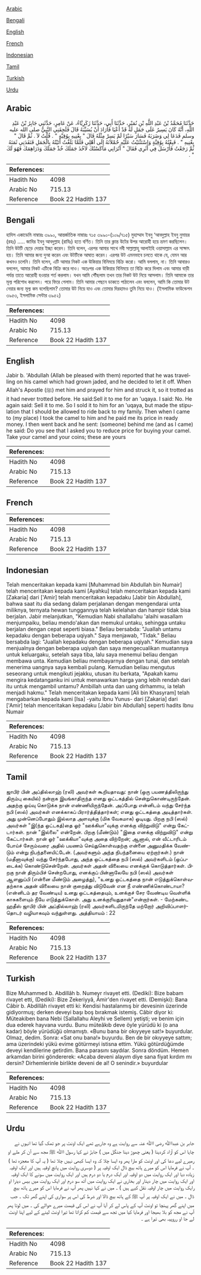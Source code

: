 [Arabic](#arabic)

[Bengali](#bengali)

[English](#english)

[French](#french)

[Indonesian](#indonesian)

[Tamil](#tamil)

[Turkish](#turkish)

[Urdu](#urdu)

## Arabic


<div dir="rtl" lang="ar" style={{fontSize:'larger',backgroundColor:'#f8f9fa',padding:20}}>
حَدَّثَنَا مُحَمَّدُ بْنُ عَبْدِ اللَّهِ بْنِ نُمَيْرٍ، حَدَّثَنَا أَبِي، حَدَّثَنَا زَكَرِيَّاءُ، عَنْ عَامِرٍ، حَدَّثَنِي جَابِرُ بْنُ عَبْدِ اللَّهِ، أَنَّهُ كَانَ يَسِيرُ عَلَى جَمَلٍ لَهُ قَدْ أَعْيَا فَأَرَادَ أَنْ يُسَيِّبَهُ قَالَ فَلَحِقَنِي النَّبِيُّ صلى الله عليه وسلم فَدَعَا لِي وَضَرَبَهُ فَسَارَ سَيْرًا لَمْ يَسِرْ مِثْلَهُ قَالَ ‏"‏ بِعْنِيهِ بِوُقِيَّةٍ ‏"‏ ‏.‏ قُلْتُ لاَ ‏.‏ ثُمَّ قَالَ ‏"‏ بِعْنِيهِ ‏"‏ ‏.‏ فَبِعْتُهُ بِوُقِيَّةٍ وَاسْتَثْنَيْتُ عَلَيْهِ حُمْلاَنَهُ إِلَى أَهْلِي فَلَمَّا بَلَغْتُ أَتَيْتُهُ بِالْجَمَلِ فَنَقَدَنِي ثَمَنَهُ ثُمَّ رَجَعْتُ فَأَرْسَلَ فِي أَثَرِي فَقَالَ ‏"‏ أَتُرَانِي مَاكَسْتُكَ لآخُذَ جَمَلَكَ خُذْ جَمَلَكَ وَدَرَاهِمَكَ فَهُوَ لَكَ ‏"‏ ‏.‏
</div>
<div style={{backgroundColor:'#f8f9fa',padding:20, marginBottom: 10}}><table> <thead> <tr> <th>References:</th> <th></th> </tr> </thead> <tbody><tr><td>Hadith No</td><td>4098</td></tr><tr><td>Arabic No</td><td>715.13</td></tr><tr><td>Reference</td><td>Book 22 Hadith 137</td></tr></tbody></table></div>

## Bengali


<div dir="ltr" lang="bn" style={{fontSize:'larger',backgroundColor:'#f8f9fa',padding:20}}>
হাদিস একাডেমি নাম্বারঃ ৩৯৯০, আন্তর্জাতিক নাম্বারঃ ৭১৫ ৩৯৯০-(১০৯/৭১৫) মুহাম্মাদ ইবনু ‘আবদুল্লাহ ইবনু নুমায়র (রহঃ) ..... জাবির ইবনু আবদুল্লাহ (রাযিঃ) হতে বর্ণিত। তিনি তার ক্লান্ত উটের উপর আরোহী হয়ে ভ্রমণ করছিলেন। তিনি উটটি ছেড়ে দেয়ার ইচ্ছা করেন। তিনি বলেন, এরপর আমার সাথে নবী সাল্লাল্লাহু আলাইহি ওয়াসাল্লাম এর সাক্ষাৎ হয়। তিনি আমার জন্য দুআ করেন এবং উটটিকে আঘাত করেন। এরপর উট এমনভাবে চলতে থাকে যে, যেমন আর কখনও চলেনি। তিনি বলেন, এটি আমার নিকট এক উকিয়ার বিনিময়ে বিক্রি করো। আমি বললাম, না। তিনি আবারও বললেন, আমার নিকট এটিকে বিক্রি করে দাও। অতঃপর এক উকিয়ার বিনিময়ে তা বিক্রি করে দিলাম এবং আমার বাড়ী পর্যন্ত তাতে আরোহী হওয়ার শর্ত করলাম। যখন আমি পৌঁছলাম তখন তার নিকট উট নিয়ে আসলাম। তিনি আমাকে তার মূল্য পরিশোধ করলেন। পরে ফিরে গেলাম। তিনি আমার পেছনে ডাকতে পাঠালেন এবং বললেন, আমি কি তোমার উট নেয়ার জন্য মূল্য কম বলেছিলাম? তোমার উট নিয়ে যাও এবং তোমার দিরহামও তুমি নিয়ে যাও। (ইসলামিক ফাউন্ডেশন ৩৯৫৩, ইসলামিক সেন্টার ৩৯৫২)
</div>
<div style={{backgroundColor:'#f8f9fa',padding:20, marginBottom: 10}}><table> <thead> <tr> <th>References:</th> <th></th> </tr> </thead> <tbody><tr><td>Hadith No</td><td>4098</td></tr><tr><td>Arabic No</td><td>715.13</td></tr><tr><td>Reference</td><td>Book 22 Hadith 137</td></tr></tbody></table></div>

## English


<div dir="ltr" lang="en" style={{fontSize:'larger',backgroundColor:'#f8f9fa',padding:20}}>
Jabir b. 'Abdullah (Allah be pleased with them) reported that he was travelling on his camel which had grown jaded, and he decided to let it off. When Allah's Apostle (ﷺ) met him and prayed for him and struck it, so it trotted as it had never trotted before. He said:Sell it to me for an 'uqaya. I said: No. He again said: Sell it to me. So I sold it to him for an 'uqaya, but made the stipulation that I should be allowed to ride back to my family. Then when I came to (my place) I took the camel to him and he paid me its price in ready money. I then went back and he sent: (someone) behind me (and as I came) he said: Do you see that I asked you to reduce price for buying your camel. Take your camel and your coins; these are yours
</div>
<div style={{backgroundColor:'#f8f9fa',padding:20, marginBottom: 10}}><table> <thead> <tr> <th>References:</th> <th></th> </tr> </thead> <tbody><tr><td>Hadith No</td><td>4098</td></tr><tr><td>Arabic No</td><td>715.13</td></tr><tr><td>Reference</td><td>Book 22 Hadith 137</td></tr></tbody></table></div>

## French


<div dir="ltr" lang="fr" style={{fontSize:'larger',backgroundColor:'#f8f9fa',padding:20}}>

</div>
<div style={{backgroundColor:'#f8f9fa',padding:20, marginBottom: 10}}><table> <thead> <tr> <th>References:</th> <th></th> </tr> </thead> <tbody><tr><td>Hadith No</td><td>4098</td></tr><tr><td>Arabic No</td><td>715.13</td></tr><tr><td>Reference</td><td>Book 22 Hadith 137</td></tr></tbody></table></div>

## Indonesian


<div dir="ltr" lang="id" style={{fontSize:'larger',backgroundColor:'#f8f9fa',padding:20}}>
Telah menceritakan kepada kami [Muhammad bin Abdullah bin Numair] telah menceritakan kepada kami [Ayahku] telah menceritakan kepada kami [Zakaria] dari ['Amir] telah menceritakan kepadaku [Jabir bin Abdullah], bahwa saat itu dia sedang dalam perjalanan dengan mengendarai unta miliknya, ternyata hewan tunggannya telah kelelahan dan hampir tidak bisa berjalan. Jabir melanjutkan, "Kemudian Nabi shallallahu 'alaihi wasallam menjumpaiku, beliau mendo'akan dan memukul untaku, sehingga untaku berjalan dengan cepat seperti biasa." Beliau bersabda: "Juallah untamu kepadaku dengan beberapa uqiyah." Saya menjawab, "Tidak." Beliau bersabda lagi: "Juallah kepadaku dengan beberapa uqiyah." Kemudian saya menjualnya dengan beberapa uqiyah dan saya mengecualikan muatannya untuk keluargaku, setelah saya tiba, lalu saya menemui beliau dengan membawa unta. Kemudian beliau membayarnya dengan tunai, dan setelah menerima uangnya saya kembali pulang. Kemudian beliau mengutus seseorang untuk mengikuti jejakku, utusan itu berkata, "Apakah kamu mengira kedatanganku ini untuk menawarkan harga yang lebih rendah dari itu untuk mengambil untamu? Ambillah unta dan uang dirhammu, ia telah menjadi hakmu." Telah menceritakan kepada kami [Ali bin Khasyram] telah mengabarkan kepada kami [Isa] -yaitu Ibnu Yunus- dari [Zakaria] dari ['Amir] telah menceritakan kepadaku [Jabir bin Abdullah] seperti hadits Ibnu Numair
</div>
<div style={{backgroundColor:'#f8f9fa',padding:20, marginBottom: 10}}><table> <thead> <tr> <th>References:</th> <th></th> </tr> </thead> <tbody><tr><td>Hadith No</td><td>4098</td></tr><tr><td>Arabic No</td><td>715.13</td></tr><tr><td>Reference</td><td>Book 22 Hadith 137</td></tr></tbody></table></div>

## Tamil


<div dir="ltr" lang="ta" style={{fontSize:'larger',backgroundColor:'#f8f9fa',padding:20}}>
ஜாபிர் பின் அப்தில்லாஹ் (ரலி) அவர்கள் கூறியதாவது: நான் (ஒரு பயணத்திலிருந்து திரும்பு கையில்) நன்றாக இயங்காதிருந்த எனது ஒட்டகத்தில் சென்றுகொண்டிருந்தேன். அதற்கு ஓய்வு கொடுக்க நான் எண்ணியிருந்தேன். அப்போது என்னிடம் வந்து சேர்ந்த நபி (ஸல்) அவர்கள் எனக்காகப் பிரார்த்தித்தார்கள்; எனது ஒட்டகத்தை அடித்தார்கள். அது முன்னெப்போதும் இல்லாத அளவுக்கு (மிக வேகமாக) ஓடியது. பிறகு நபி (ஸல்) அவர்கள் "இ(ந்த ஒட்டகத்)தை ஓர் "ஊக்கியா"வுக்கு எனக்கு விற்றுவிடு" என்று கேட்டார்கள். நான் "இல்லை" என்றேன். பிறகு (மீண்டும்) "இதை எனக்கு விற்றுவிடு" என்று கேட்டார்கள். நான் ஓர் "ஊக்கியா"வுக்கு அதை விற்றேன்; ஆனால், என் வீட்டாரிடம் போய்ச் சேரும்வரை அதில் பயணம் செய்துகொள்வதற்கு என்னை அனுமதிக்க வேண்டும் என்று நிபந்தனையிட்டேன். (அவர்களும் அந்த நிபந்தனையை ஏற்றார்கள்.) நான் (மதீனாவுக்கு) வந்து சேர்ந்தபோது, அந்த ஒட்டகத்தை நபி (ஸல்) அவர்களிடம் (ஒப்படைக்க) கொண்டுசென்றேன். அவர்கள் அதன் விலையை எனக்குக் கொடுத்தார்கள். பிறகு நான் திரும்பிச் சென்றபோது, எனக்குப் பின்னாலேயே நபி (ஸல்) அவர்கள் ஆளனுப்பி (என்னை மீண்டும் அழைத்து), "உனது ஒட்டகத்தை நான் எடுத்துக்கொள்வதற்காக அதன் விலையை நான் குறைத்து விடுவேன் என நீ எண்ணிக்கொண்டாயா? (என்னிடம் தர வேண்டிய) உனது ஒட்டகத்தையும், உனக்குச் சேர வேண்டிய வெள்ளிக் காசுகளையும் நீயே எடுத்துக்கொள். அது உனக்குரியதுதான்"என்றார்கள். - மேற்கண்ட ஹதீஸ் ஜாபிர் பின் அப்தில்லாஹ் (ரலி) அவர்களிடமிருந்தே மற்றோர் அறிவிப்பாளர்தொடர் வழியாகவும் வந்துள்ளது. அத்தியாயம் : 22
</div>
<div style={{backgroundColor:'#f8f9fa',padding:20, marginBottom: 10}}><table> <thead> <tr> <th>References:</th> <th></th> </tr> </thead> <tbody><tr><td>Hadith No</td><td>4098</td></tr><tr><td>Arabic No</td><td>715.13</td></tr><tr><td>Reference</td><td>Book 22 Hadith 137</td></tr></tbody></table></div>

## Turkish


<div dir="ltr" lang="tr" style={{fontSize:'larger',backgroundColor:'#f8f9fa',padding:20}}>
Bize Muhammed b. Abdillâh b. Numeyr rivayet etti. (Dediki): Bize babam rivayet etti, (Dediki): Bize Zekeriyyâ, Âmir'den rivayet etti. (Demişki): Bana Câbir b. Abdillâh rivayet etti ki: Kendisi hastalanmış bir devesinin üzerinde gidiyormuş; derken deveyi başı boş bırakmak istemiş. Câbir diyor ki: Müteakiben bana Nebi (Sallallahu Aleyhi ve Sellem) yetişti; ve benim için dua ederek hayvana vurdu. Bunu müteâkıb deve öyle yürüdü ki (o ana kadar) böyle yürüdüğü olmamıştı. «Bunu bana bir okıyyeye sat!» buyurdular. Olmaz, dedim. Sonra: «Sat onu bana!» buyurdu. Ben de bir okıyyeye sattım; ama üzerindeki yükü evime götürmeyi istisna ettim. Yükü götürdüğümde deveyi kendilerine getirdim. Bana parasını saydılar. Sonra döndüm. Hemen arkamdan birini göndererek: «Acaba deveni alayım diye sana fiyat kırdım mı dersin? Dirhemlerinle birlikte deveni de al! O senindir.» buyurdular
</div>
<div style={{backgroundColor:'#f8f9fa',padding:20, marginBottom: 10}}><table> <thead> <tr> <th>References:</th> <th></th> </tr> </thead> <tbody><tr><td>Hadith No</td><td>4098</td></tr><tr><td>Arabic No</td><td>715.13</td></tr><tr><td>Reference</td><td>Book 22 Hadith 137</td></tr></tbody></table></div>

## Urdu


<div dir="rtl" lang="ur" style={{fontSize:'larger',backgroundColor:'#f8f9fa',padding:20}}>
جابر بن عبداﷲ رضی اﷲ عنہ سے روایت ہے وہ جارہے تھے ایک اونٹ پر جو تھک گیا تھا انہوں نے چاہا اس کو آزاد کردینا ( یعنی چھوڑ دینا جنگل میں ) جابرؓ نے کہا رسول اﷲ ﷺ مجھ سے آن کر ملے او رمیرے لیے دعا کی اور اونٹ کو مارا پھر وہ ایسا چلا کہ وہ ایسا کبھی نہیں چلا تھا ( یہ آپ کا معجزہ تھا ) ۔ آپ نے فرمایا اس کو میرے ہاتھ بیچ ڈال ایک اوقیہ پر ( دوسری روایت میں پانچ اوقیہ ہیں اور ایک اوقیہ زیادہ دیا اور ایک روایت میں دو اوقیہ اور ایک درم یا دو درم ہیں اور ایک روایت میں سونے کا ایک اوقیہ اور ایک روایت میں چار دینار اور بخاری نے ایک روایت میں آٹھ سو درم اور ایک روایت میں بیس دینرا او رایک روایت میں چار اوقیہ نقل کیے ہیں ) ۔ میں نے کہا نہیں پھر آپ نے فرمایا اس کو میرے ہاتھ بیچ ڈال ۔ میں نے ایک اوقیہ پر آپ ﷺ کے ہاتھ بیچ ڈالا اور شرط کی اس پر سواری کی اپنے گھر تک ۔ جب میں اپنے گھر پہنچا تو اونٹ آپ کے پاس لے کر آیا آپ نے اس کی قیمت میرے حوالے کی ۔ میں لوتا پھر آپ نے مجھ کو بلا بھیجا اور فرمایا کیا میں تجھ سے قیمت کم کراتا تھا تیرا اونٹ لینے کے لیے اپنا اونٹ لے جا او رروپیہ بھی تیرا ہے ۔
</div>
<div style={{backgroundColor:'#f8f9fa',padding:20, marginBottom: 10}}><table> <thead> <tr> <th>References:</th> <th></th> </tr> </thead> <tbody><tr><td>Hadith No</td><td>4098</td></tr><tr><td>Arabic No</td><td>715.13</td></tr><tr><td>Reference</td><td>Book 22 Hadith 137</td></tr></tbody></table></div>